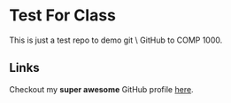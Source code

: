 # Test For Class
This is just a test repo to demo git \ GitHub to COMP 1000.

## Links
Checkout my **super awesome** GitHub profile [here](https://www.google.com/).
